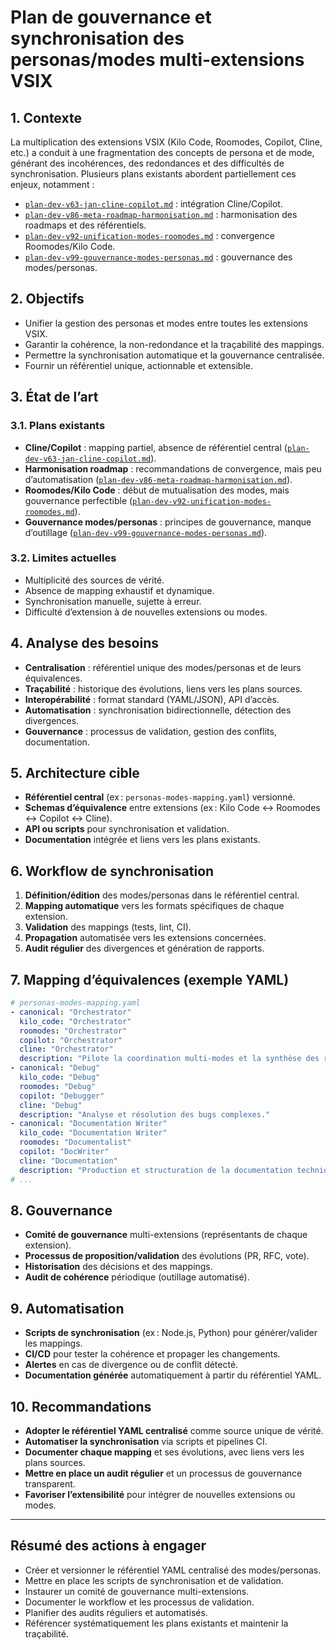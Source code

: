 # Plan de gouvernance et synchronisation des personas/modes multi-extensions VSIX

## 1. Contexte

La multiplication des extensions VSIX (Kilo Code, Roomodes, Copilot, Cline, etc.) a conduit à une fragmentation des concepts de persona et de mode, générant des incohérences, des redondances et des difficultés de synchronisation. Plusieurs plans existants abordent partiellement ces enjeux, notamment :

- [`plan-dev-v63-jan-cline-copilot.md`](plan-dev-v63-jan-cline-copilot.md:30) : intégration Cline/Copilot.
- [`plan-dev-v86-meta-roadmap-harmonisation.md`](plan-dev-v86-meta-roadmap-harmonisation.md:51) : harmonisation des roadmaps et des référentiels.
- [`plan-dev-v92-unification-modes-roomodes.md`](plan-dev-v92-unification-modes-roomodes.md:1) : convergence Roomodes/Kilo Code.
- [`plan-dev-v99-gouvernance-modes-personas.md`](plan-dev-v99-gouvernance-modes-personas.md:1) : gouvernance des modes/personas.

## 2. Objectifs

- Unifier la gestion des personas et modes entre toutes les extensions VSIX.
- Garantir la cohérence, la non-redondance et la traçabilité des mappings.
- Permettre la synchronisation automatique et la gouvernance centralisée.
- Fournir un référentiel unique, actionnable et extensible.

## 3. État de l’art

### 3.1. Plans existants

- **Cline/Copilot** : mapping partiel, absence de référentiel central ([`plan-dev-v63-jan-cline-copilot.md`](plan-dev-v63-jan-cline-copilot.md:30)).
- **Harmonisation roadmap** : recommandations de convergence, mais peu d’automatisation ([`plan-dev-v86-meta-roadmap-harmonisation.md`](plan-dev-v86-meta-roadmap-harmonisation.md:51)).
- **Roomodes/Kilo Code** : début de mutualisation des modes, mais gouvernance perfectible ([`plan-dev-v92-unification-modes-roomodes.md`](plan-dev-v92-unification-modes-roomodes.md:1)).
- **Gouvernance modes/personas** : principes de gouvernance, manque d’outillage ([`plan-dev-v99-gouvernance-modes-personas.md`](plan-dev-v99-gouvernance-modes-personas.md:1)).

### 3.2. Limites actuelles

- Multiplicité des sources de vérité.
- Absence de mapping exhaustif et dynamique.
- Synchronisation manuelle, sujette à erreur.
- Difficulté d’extension à de nouvelles extensions ou modes.

## 4. Analyse des besoins

- **Centralisation** : référentiel unique des modes/personas et de leurs équivalences.
- **Traçabilité** : historique des évolutions, liens vers les plans sources.
- **Interopérabilité** : format standard (YAML/JSON), API d’accès.
- **Automatisation** : synchronisation bidirectionnelle, détection des divergences.
- **Gouvernance** : processus de validation, gestion des conflits, documentation.

## 5. Architecture cible

- **Référentiel central** (ex : `personas-modes-mapping.yaml`) versionné.
- **Schemas d’équivalence** entre extensions (ex : Kilo Code ↔ Roomodes ↔ Copilot ↔ Cline).
- **API ou scripts** pour synchronisation et validation.
- **Documentation** intégrée et liens vers les plans existants.

## 6. Workflow de synchronisation

1. **Définition/édition** des modes/personas dans le référentiel central.
2. **Mapping automatique** vers les formats spécifiques de chaque extension.
3. **Validation** des mappings (tests, lint, CI).
4. **Propagation** automatisée vers les extensions concernées.
5. **Audit régulier** des divergences et génération de rapports.

## 7. Mapping d’équivalences (exemple YAML)

```yaml
# personas-modes-mapping.yaml
- canonical: "Orchestrator"
  kilo_code: "Orchestrator"
  roomodes: "Orchestrator"
  copilot: "Orchestrator"
  cline: "Orchestrator"
  description: "Pilote la coordination multi-modes et la synthèse des résultats."
- canonical: "Debug"
  kilo_code: "Debug"
  roomodes: "Debug"
  copilot: "Debugger"
  cline: "Debug"
  description: "Analyse et résolution des bugs complexes."
- canonical: "Documentation Writer"
  kilo_code: "Documentation Writer"
  roomodes: "Documentalist"
  copilot: "DocWriter"
  cline: "Documentation"
  description: "Production et structuration de la documentation technique."
# ...
```

## 8. Gouvernance

- **Comité de gouvernance** multi-extensions (représentants de chaque extension).
- **Processus de proposition/validation** des évolutions (PR, RFC, vote).
- **Historisation** des décisions et des mappings.
- **Audit de cohérence** périodique (outillage automatisé).

## 9. Automatisation

- **Scripts de synchronisation** (ex : Node.js, Python) pour générer/valider les mappings.
- **CI/CD** pour tester la cohérence et propager les changements.
- **Alertes** en cas de divergence ou de conflit détecté.
- **Documentation générée** automatiquement à partir du référentiel YAML.

## 10. Recommandations

- **Adopter le référentiel YAML centralisé** comme source unique de vérité.
- **Automatiser la synchronisation** via scripts et pipelines CI.
- **Documenter chaque mapping** et ses évolutions, avec liens vers les plans sources.
- **Mettre en place un audit régulier** et un processus de gouvernance transparent.
- **Favoriser l’extensibilité** pour intégrer de nouvelles extensions ou modes.

---

## Résumé des actions à engager

- Créer et versionner le référentiel YAML centralisé des modes/personas.
- Mettre en place les scripts de synchronisation et de validation.
- Instaurer un comité de gouvernance multi-extensions.
- Documenter le workflow et les processus de validation.
- Planifier des audits réguliers et automatisés.
- Référencer systématiquement les plans existants et maintenir la traçabilité.